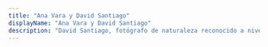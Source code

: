 ```yaml
---
title: "Ana Vara y David Santiago"
displayName: "Ana Vara y David Santiago"
description: "David Santiago, fotógrafo de naturaleza reconocido a nivel mundial, y Ana Vara, entusiasta viajera y periodista, han recorrido medio mundo juntos y publicado en revistas como Viajeros, Lonely Planet, Traveler, GEO o National Geographic. Ahora viajan también con su hija Ágata, con la que descubren los destinos desde nuevas perspectivas."
---
```



